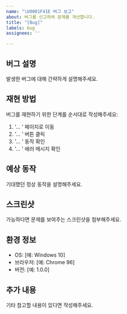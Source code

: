 ```yaml
---
name: "\U0001F41E 버그 보고"
about: 버그를 신고하여 문제를 개선합니다.
title: "[Bug]"
labels: bug
assignees: ''

---
```


## 버그 설명
발생한 버그에 대해 간략하게 설명해주세요.

## 재현 방법
버그를 재현하기 위한 단계를 순서대로 작성해주세요:
1. '... ' 페이지로 이동
2. '... ' 버튼 클릭
3. '... ' 동작 확인
4. '... ' 에러 메시지 확인

## 예상 동작
기대했던 정상 동작을 설명해주세요.

## 스크린샷
가능하다면 문제를 보여주는 스크린샷을 첨부해주세요.

## 환경 정보
- OS: [예: Windows 10]
- 브라우저: [예: Chrome 96]
- 버전: [예: 1.0.0]

## 추가 내용
기타 참고할 내용이 있다면 작성해주세요.
